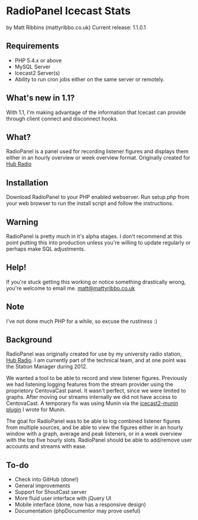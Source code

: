 RadioPanel Icecast Stats
===========
by Matt Ribbins (mattyribbo.co.uk)
Current release: 1.1.0.1

Requirements
------------
 * PHP 5.4.x or above
 * MySQL Server
 * Icecast2 Server(s)
 * Ability to run cron jobs either on the same server or remotely.
 
What's new in 1.1?
------------------
With 1.1, I'm making advantage of the information that Icecast can provide through client connect and disconnect hooks. 

What?
-----
RadioPanel is a panel used for recording listener figures and displays them either in an hourly overview or week overview format. Originally created for [Hub Radio](http://www.hubradio.co.uk)

Installation
------------
Download RadioPanel to your PHP enabled webserver. Run setup.php from your web browser to run the install script and follow the instructions.

Warning
-------
RadioPanel is pretty much in it's alpha stages. I don't recommend at this point putting this into production unless you're willing to update regularly or perhaps make SQL adjustments.
 
Help!
-----
If you're stuck getting this working or notice something drastically wrong, you're welcome to email me. matt@mattyribbo.co.uk

Note
----
I've not done much PHP for a while, so excuse the rustiness :)

Background
----------
RadioPanel was originally created for use by my university radio station, [Hub Radio](http://www.hubradio.co.uk). I am currently part of the technical team, and at one point was the Station Manager during 2012.

We wanted a tool to be able to record and view listener figures. Previously we had listening logging features from the stream provider using the proprietory CentovaCast panel. It wasn't perfect, since we were limited to graphs. After moving our streams internally we did not have access to CentovaCast. A temporary fix was using Munin via the [icecast2-munin plugin](http://www.github.com/mattyribbo/icecast2-munin) I wrote for Munin.

The goal for RadioPanel was to be able to log combined listener figures from multiple sources, and be able to view the figures either in an hourly window with a graph, average and peak listeners, or in a week overview with the top five hourly slots. RadioPanel should be able to add/remove user accounts and streams with ease.

To-do
-----
- Check into GitHub (done!)
- General improvements
- Support for ShoutCast server
- More fluid user interface with jQuery UI
- Mobile interface (done, now has a responsive design)
- Documentation (phpDocumentor may prove useful)